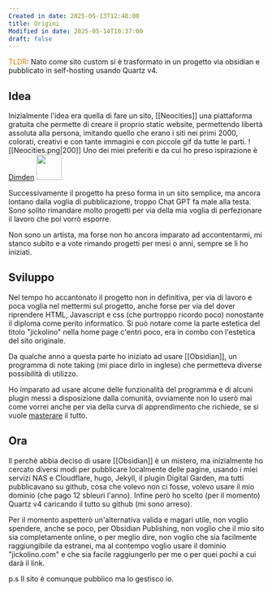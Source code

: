 ```yaml
---
Created in date: 2025-05-13T12:48:00
title: Origini
Modified in date: 2025-05-14T10:37:00
draft: false
---
```

<font color="#de7802">TLDR</font>: Nato come sito custom si è trasformato in un progetto via obsidian e pubblicato in self-hosting usando Quartz v4.
## Idea

Inizialmente l'idea era quella di fare un sito, [[Neocities]][­](https://neocities.org/) una piattaforma gratuita che permette di creare il proprio static website, permettendo libertà assoluta alla persona, imitando quello che erano i siti nei primi 2000, colorati, creativi e con tante immagini e con piccole gif da tutte le parti. 
![[Neocities.png|200]]
Uno dei miei preferiti e da cui ho preso ispirazione è [Dimden](https://dimden.dev) <img src="https://dimden.dev/images/dimden.gif" width="50" height="50">

Successivamente il progetto ha preso forma in un sito semplice, ma ancora lontano dalla voglia di pubblicazione, troppo Chat GPT fa male alla testa. Sono solito rimandare molto progetti per via della mia voglia di perfezionare il lavoro che poi vorrò esporre.

Non sono un artista, ma forse non ho ancora imparato ad accontentarmi, mi stanco subito e a vote rimando progetti per mesi o anni, sempre se li ho iniziati.

## Sviluppo

Nel tempo ho accantonato il progetto non in definitiva, per via di lavoro e poca voglia nel mettermi sul progetto, anche forse per via del dover riprendere HTML, Javascript e css (che purtroppo ricordo poco) nonostante il diploma come perito informatico.
Si può notare come la parte estetica del titolo "jickolino" nella home page c'entri poco, era in combo con l'estetica del sito originale.

Da qualche anno a questa parte ho iniziato ad usare [[Obsidian]], un programma di note taking (mi piace dirlo in inglese) che permetteva diverse possibilità di utilizzo.

Ho imparato ad usare alcune delle funzionalità del programma e di alcuni plugin messi a disposizione dalla comunità, ovviamente non lo userò mai come vorrei anche per via della curva di apprendimento che richiede, se si vuole [masterare]() il tutto.

## Ora
Il perchè abbia deciso di usare [[Obsidian]] è un mistero, ma inizialmente ho cercato diversi modi per pubblicare localmente delle pagine, usando i miei servizi NAS e Cloudflare, hugo, Jekyll, il plugin Digital Garden, ma tutti pubblicavano su github, cosa che volevo non ci fosse, volevo usare il mio dominio (che pago 12 sbleuri l'anno).
Infine però ho scelto (per il momento) Quartz v4 caricando il tutto su github (mi sono arreso).

Per il momento aspetterò un'alternativa valida e magari utile, non voglio spendere, anche se poco, per Obsidian Publishing, non voglio che il mio sito sia completamente online, o per meglio dire, non voglio che sia facilmente raggiungibile da estranei, ma al contempo voglio usare il dominio "jickolino.com" e che sia facile raggiungerlo per me o per quei pochi a cui darà il link. 

p.s Il sito è comunque pubblico ma lo gestisco io.